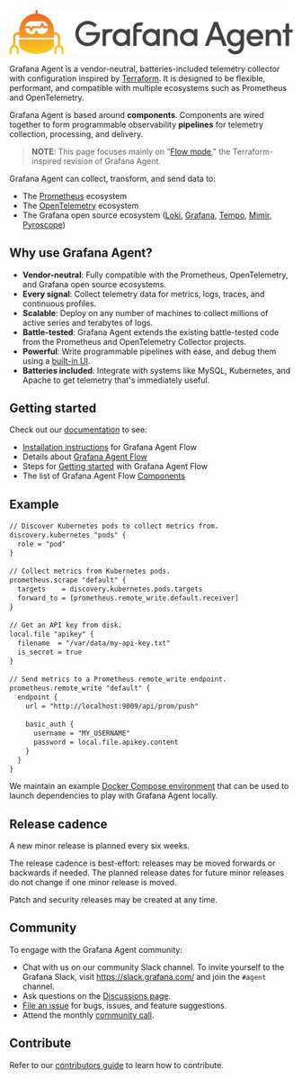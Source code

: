 <p align="center"><img src="docs/sources/assets/logo_and_name.png" alt="Grafana Agent logo"></p>

Grafana Agent is a vendor-neutral, batteries-included telemetry collector with
configuration inspired by [Terraform][]. It is designed to be flexible,
performant, and compatible with multiple ecosystems such as Prometheus and
OpenTelemetry.

Grafana Agent is based around **components**. Components are wired together to
form programmable observability **pipelines** for telemetry collection,
processing, and delivery.

> **NOTE**: This page focuses mainly on "[Flow mode][Grafana Agent Flow]," the
> Terraform-inspired revision of Grafana Agent.

Grafana Agent can collect, transform, and send data to:

* The [Prometheus][] ecosystem
* The [OpenTelemetry][] ecosystem
* The Grafana open source ecosystem ([Loki][], [Grafana][], [Tempo][], [Mimir][], [Pyroscope][])

[Terraform]: https://terraform.io
[Grafana Agent Flow]: https://grafana.com/docs/agent/latest/flow/
[Prometheus]: https://prometheus.io
[OpenTelemetry]: https://opentelemetry.io
[Loki]: https://github.com/grafana/loki
[Grafana]: https://github.com/grafana/grafana
[Tempo]: https://github.com/grafana/tempo
[Mimir]: https://github.com/grafana/mimir
[Pyroscope]: https://github.com/grafana/pyroscope

## Why use Grafana Agent?

* **Vendor-neutral**: Fully compatible with the Prometheus, OpenTelemetry, and
  Grafana open source ecosystems.
* **Every signal**: Collect telemetry data for metrics, logs, traces, and
  continuous profiles.
* **Scalable**: Deploy on any number of machines to collect millions of active
  series and terabytes of logs.
* **Battle-tested**: Grafana Agent extends the existing battle-tested code from
  the Prometheus and OpenTelemetry Collector projects.
* **Powerful**: Write programmable pipelines with ease, and debug them using a
  [built-in UI][UI].
* **Batteries included**: Integrate with systems like MySQL, Kubernetes, and
  Apache to get telemetry that's immediately useful.

[UI]: https://grafana.com/docs/agent/latest/flow/monitoring/debugging/#grafana-agent-flow-ui

## Getting started

Check out our [documentation][] to see:

* [Installation instructions][] for Grafana Agent Flow
* Details about [Grafana Agent Flow][]
* Steps for [Getting started][] with Grafana Agent Flow
* The list of Grafana Agent Flow [Components][]

[documentation]: https://grafana.com/docs/agent/latest/
[Installation instructions]: https://grafana.com/docs/agent/latest/flow/setup/install/
[Grafana Agent Flow]: https://grafana.com/docs/agent/latest/flow/
[Getting started]: https://grafana.com/docs/agent/latest/flow/getting_started/
[Components]: https://grafana.com/docs/agent/latest/flow/reference/components/

## Example

```river
// Discover Kubernetes pods to collect metrics from.
discovery.kubernetes "pods" {
  role = "pod"
}

// Collect metrics from Kubernetes pods.
prometheus.scrape "default" {
  targets    = discovery.kubernetes.pods.targets
  forward_to = [prometheus.remote_write.default.receiver]
}

// Get an API key from disk.
local.file "apikey" {
  filename  = "/var/data/my-api-key.txt"
  is_secret = true
}

// Send metrics to a Prometheus remote_write endpoint.
prometheus.remote_write "default" {
  endpoint {
    url = "http://localhost:9009/api/prom/push"

    basic_auth {
      username = "MY_USERNAME"
      password = local.file.apikey.content
    }
  }
}
```

We maintain an example [Docker Compose environment][] that can be used to
launch dependencies to play with Grafana Agent locally.

[Docker Compose environment]: ./example/docker-compose/

## Release cadence

A new minor release is planned every six weeks.

The release cadence is best-effort: releases may be moved forwards or backwards
if needed. The planned release dates for future minor releases do not change if
one minor release is moved.

Patch and security releases may be created at any time.

## Community

To engage with the Grafana Agent community:

* Chat with us on our community Slack channel. To invite yourself to the
  Grafana Slack, visit <https://slack.grafana.com/> and join the `#agent`
  channel.
* Ask questions on the [Discussions page][].
* [File an issue][] for bugs, issues, and feature suggestions.
* Attend the monthly [community call][].

[Discussions page]: https://github.com/grafana/agent/discussions
[File an issue]: https://github.com/grafana/agent/issues/new
[community call]: https://docs.google.com/document/d/1TqaZD1JPfNadZ4V81OCBPCG_TksDYGlNlGdMnTWUSpo

## Contribute

Refer to our [contributors guide][] to learn how to contribute.

[contributors guide]: ./docs/developer/contributing.md
